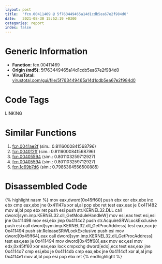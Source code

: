 ```yaml
---
layout: post
title:  "fcn.00411469 @ 5f763449465a14d1cdb5ea67e2f984d0"
date:   2021-08-30 15:52:19 +0300
categories: report
index: false
---
```


# Generic Information
- **Function:** fcn.00411469
- **Origin (md5):** 5f763449465a14d1cdb5ea67e2f984d0
- **VirusTotal:** [virustotal.com/gui/file/5f763449465a14d1cdb5ea67e2f984d0][virustotal_ref]

# Code Tags
<span class="tag" id="LINKING">LINKING</span>


# Similar Functions

1. [fcn.0041ae2f][similar_1_ref] (sim.: 0.8116000841568796)
2. [fcn.0040f2ff][similar_2_ref] (sim.: 0.8116000841568796)
3. [fcn.00405594][similar_3_ref] (sim.: 0.801103259712927)
4. [fcn.00405594][similar_4_ref] (sim.: 0.801103259712927)
5. [fcn.1c69b7d6][similar_5_ref] (sim.: 0.7985364556500885)


# Disassembled Code

{% highlight nasm %}
mov eax,dword[0x45ff60]
push ebx
xor ebx,ebx
inc ebx
cmp eax,ebx
jne 0x41147a
xor al,al
pop ebx
ret
test eax,eax
je 0x411482
mov al,bl
pop ebx
ret
push esi
push str.KERNEL32.DLL
call dword[sym.imp.KERNEL32.dll_GetModuleHandleW]
mov esi,eax
test esi,esi
jne 0x411498
mov esi,ebx
jmp 0x4114c2
push str.AcquireSRWLockExclusive
push esi
call dword[sym.imp.KERNEL32.dll_GetProcAddress]
test eax,eax
je 0x411494
push str.ReleaseSRWLockExclusive
push esi
mov dword[0x45ff64],eax
call dword[sym.imp.KERNEL32.dll_GetProcAddress]
test eax,eax
je 0x411494
mov dword[0x45ff68],eax
mov ecx,esi
mov edx,0x45ff60
xor eax,eax
lock cmpxchg dword[edx],ecx
test eax,eax
jne 0x4114d7
cmp esi,ebx
je 0x4114db
cmp eax,ebx
jne 0x4114df
xor al,al
jmp 0x4114e1
mov al,bl
pop esi
pop ebx
ret
{% endhighlight %}


[similar_1_ref]: /report/fcn.0041ae2f@1123b7aa5760238fe93045e585b8234c
[similar_2_ref]: /report/fcn.0040f2ff@59aef7c08025d70f84c85db2092fc99e
[similar_3_ref]: /report/fcn.00405594@6f11dca39a331a6e158b2810d4d8234f
[similar_4_ref]: /report/fcn.00405594@fbf34fa6d7da2b8e1de5133a8ca34847
[similar_5_ref]: /report/fcn.1c69b7d6@2d079ba83dda3113f0607d58292b7a26
[virustotal_ref]: https://www.virustotal.com/gui/file/5f763449465a14d1cdb5ea67e2f984d0